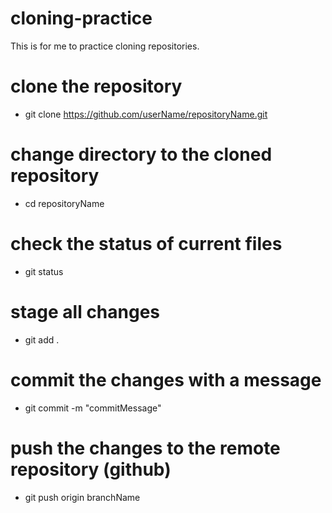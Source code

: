 # cloning-practice
This is for me to practice cloning repositories.

# clone the repository 
- git clone https://github.com/userName/repositoryName.git

# change directory to the cloned repository
- cd repositoryName

# check the status of current files
- git status

# stage all changes
- git add .

# commit the changes with a message 
- git commit -m "commitMessage"

# push the changes to the remote repository (github)
- git push origin branchName
